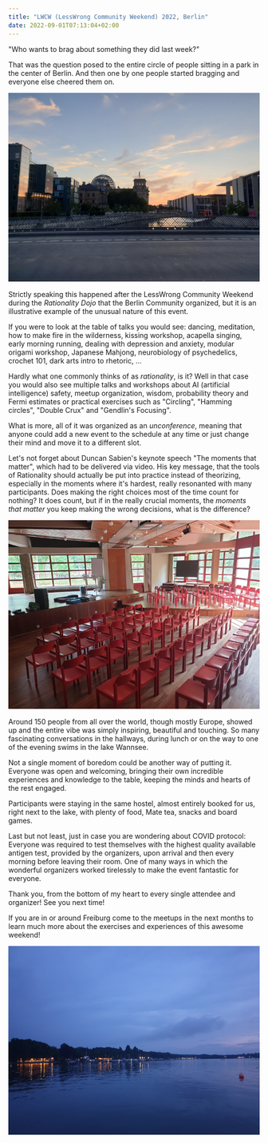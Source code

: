 ```yaml
---
title: "LWCW (LessWrong Community Weekend) 2022, Berlin"
date: 2022-09-01T07:13:04+02:00
---
```


"Who wants to brag about something they did last week?"

That was the question posed to the entire circle of people sitting in a park in
the center of Berlin. And then one by one people started bragging and everyone
else cheered them on.

<!--more-->

![Berlin Reichstag at sunset](berlin.jpg "Berlin Reichstag at sunset")

Strictly speaking this happened after the LessWrong Community Weekend during
the _Rationality Dojo_ that the Berlin Community organized, but it is an
illustrative example of the unusual nature of this event.

If you were to look at the table of talks you would see: dancing, meditation,
how to make fire in the wilderness, kissing workshop, acapella singing, early
morning running, dealing with depression and anxiety, modular origami workshop,
Japanese Mahjong, neurobiology of psychedelics, crochet 101, dark arts intro to
rhetoric, ...

Hardly what one commonly thinks of as _rationality_, is it? Well in that case
you would also see multiple talks and workshops about AI (artificial
intelligence) safety, meetup organization, wisdom, probability theory and Fermi
estimates or practical exercises such as "Circling", "Hamming circles", "Double
Crux" and "Gendlin's Focusing".

What is more, all of it was organized as an _unconference_, meaning that anyone
could add a new event to the schedule at any time or just change their mind and
move it to a different slot.

Let's not forget about Duncan Sabien's keynote speech "The moments that
matter", which had to be delivered via video. His key message, that the tools
of Rationality should actually be put into practice instead of theorizing,
especially in the moments where it's hardest, really resonanted with many
participants. Does making the right choices most of the time count for nothing?
It does count, but if in the really crucial moments, the _moments that matter_
you keep making the wrong decisions, what is the difference?

![Empty chairs are waiting...](chairs.jpg "Empty chairs are waiting...")

Around 150 people from all over the world, though mostly Europe, showed up and
the entire vibe was simply inspiring, beautiful and touching. So many
fascinating conversations in the hallways, during lunch or on the way to one of
the evening swims in the lake Wannsee.

Not a single moment of boredom could be another way of putting it. Everyone was
open and welcoming, bringing their own incredible experiences and knowledge to
the table, keeping the minds and hearts of the rest engaged.

Participants were staying in the same hostel, almost entirely booked for us, right
next to the lake, with plenty of food, Mate tea, snacks and board games.

Last but not least, just in case you are wondering about COVID protocol:
Everyone was required to test themselves with the highest quality available
antigen test, provided by the organizers, upon arrival and then every morning
before leaving their room. One of many ways in which the wonderful organizers
worked tirelessly to make the event fantastic for everyone.

Thank you, from the bottom of my heart to every single attendee and organizer!
See you next time!

If you are in or around Freiburg come to the meetups in the next months to
learn much more about the exercises and experiences of this awesome weekend!

![Lake Wannsee](lake_wannsee.jpg "Lake Wannsee")
